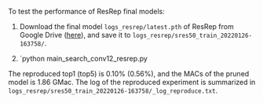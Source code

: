 To test the performance of ResRep final models:

1. Download the final model `logs_resrep/latest.pth` of ResRep from Google Drive ([here](https://drive.google.com/drive/folders/1qvl_YcjVHd4Xus2Ck3VoccMwlf8D_bmJ?usp=sharing)), and save it to `logs_resrep/sres50_train_20220126-163758/`.

2. `python main_search_conv12_resrep.py

The reproduced top1 (top5) is 0.10% (0.56%), and the MACs of the pruned model is 1.86 GMac. The log of the reproduced experiment is summarized in `logs_resrep/sres50_train_20220126-163758/_log_reproduce.txt`.
